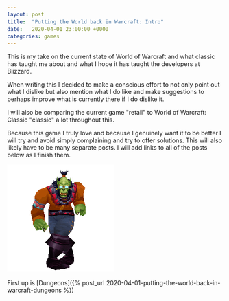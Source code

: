 ```yaml
---
layout: post
title:  "Putting the World back in Warcraft: Intro"
date:   2020-04-01 23:00:00 +0000
categories: games
---
```


This is my take on the current state of World of Warcraft and what classic has taught me about and what I hope it has taught the developers at Blizzard.

When writing this I decided to make a conscious effort to not only point out what I dislike but also mention what I do like and make suggestions to perhaps improve what is currently there if I do dislike it.

I will also be comparing the current game "retail" to World of Warcraft: Classic "classic" a lot throughout this.

Because this game I truly love and because I genuinely want it to be better I will try and avoid simply complaining and try to offer solutions. This will also likely have to be many separate posts. I will add links to all of the posts below as I finish them.

![](/assets/puttingtheworldbackinwarcraft/orcDance.gif)

First up is [Dungeons]({% post_url 2020-04-01-putting-the-world-back-in-warcraft-dungeons %})

